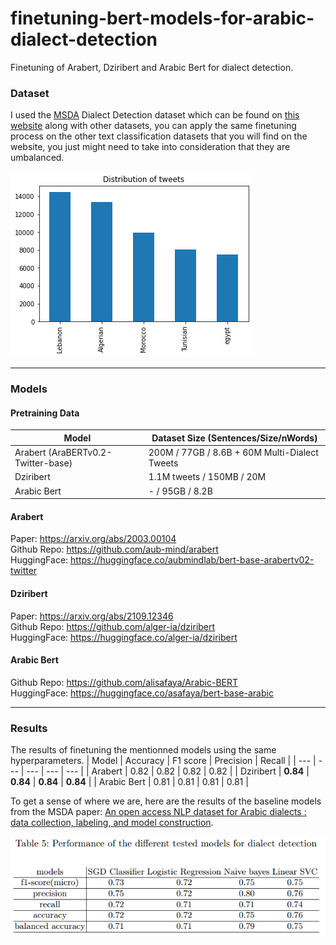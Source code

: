# finetuning-bert-models-for-arabic-dialect-detection
Finetuning of Arabert, Dziribert and Arabic Bert for dialect detection.

### Dataset
I used the [MSDA](https://msda.um6p.ma/home) Dialect Detection dataset which can be found on [this website](https://msda.um6p.ma/msda_datasets) along with other datasets, you can apply the same finetuning process on the other text classification datasets that you will find on the website, you just might need to take into consideration that they are umbalanced.

![](tweet_dist.png)

---

### Models
#### Pretraining Data

| Model | Dataset Size (Sentences/Size/nWords) |
| --- | --- | 
| Arabert (AraBERTv0.2-Twitter-base) | 200M / 77GB / 8.6B + 60M Multi-Dialect Tweets |
| Dziribert | 1.1M tweets / 150MB / 20M |
| Arabic Bert | - / 95GB / 8.2B |

#### Arabert
Paper: https://arxiv.org/abs/2003.00104   
Github Repo: https://github.com/aub-mind/arabert   
HuggingFace: https://huggingface.co/aubmindlab/bert-base-arabertv02-twitter   

#### Dziribert
Paper: https://arxiv.org/abs/2109.12346   
Github Repo: https://github.com/alger-ia/dziribert   
HuggingFace: https://huggingface.co/alger-ia/dziribert   

#### Arabic Bert
Github Repo: https://github.com/alisafaya/Arabic-BERT   
HuggingFace: https://huggingface.co/asafaya/bert-base-arabic   

---
### Results
The results of finetuning the mentionned models using the same hyperparameters.
| Model | Accuracy | F1 score | Precision | Recall |
| --- | --- | --- | --- | --- |
| Arabert | 0.82 | 0.82 | 0.82 | 0.82 |
| Dziribert | **0.84** | **0.84** | **0.84** | **0.84** |
| Arabic Bert | 0.81 | 0.81 | 0.81 | 0.81 |

To get a sense of where we are, here are the results of the baseline models from the MSDA paper: [An open access NLP dataset for Arabic dialects :
data collection, labeling, and model construction](https://arxiv.org/abs/2102.11000).

![](baseline_results.PNG)
